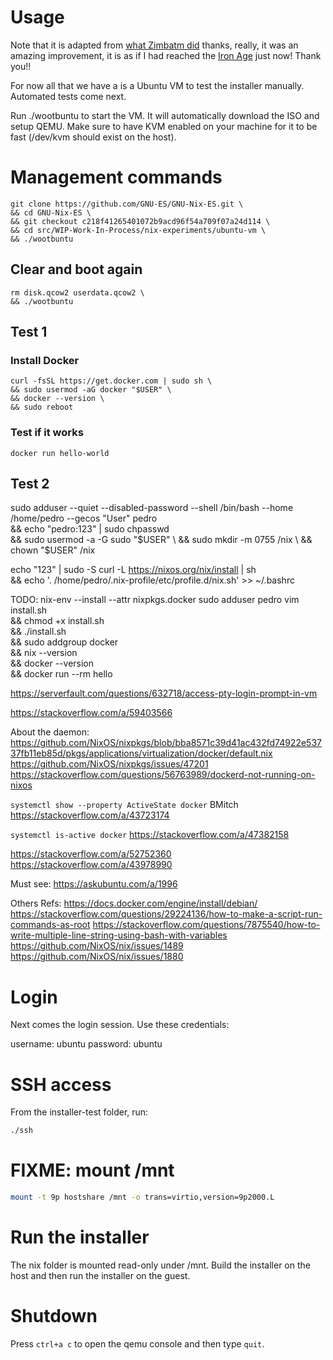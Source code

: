 

# Usage


Note that it is adapted from [what Zimbatm did](https://github.com/zimbatm/nix-experiments/tree/d5c6a2506d5f1a9b60b5c47e5829ff36007aa864/ubuntu-vm)
thanks, really, it was an amazing improvement, it is as if I had reached the [Iron Age](https://en.wikipedia.org/wiki/Iron_Age) just now! Thank you!!

For now all that we have a is a Ubuntu VM to test the installer manually.
Automated tests come next.

Run ./wootbuntu to start the VM. It will automatically download the ISO and
setup QEMU. Make sure to have KVM enabled on your machine for it to be fast
(/dev/kvm should exist on the host).

# Management commands 

```
git clone https://github.com/GNU-ES/GNU-Nix-ES.git \
&& cd GNU-Nix-ES \
&& git checkout c218f41265401072b9acd96f54a709f07a24d114 \
&& cd src/WIP-Work-In-Process/nix-experiments/ubuntu-vm \
&& ./wootbuntu 
```

## Clear and boot again
 
```
rm disk.qcow2 userdata.qcow2 \
&& ./wootbuntu 
```

## Test 1

### Install Docker
```
curl -fsSL https://get.docker.com | sudo sh \
&& sudo usermod -aG docker "$USER" \
&& docker --version \
&& sudo reboot
```

### Test if it works
```
docker run hello-world
```

## Test 2

sudo adduser --quiet --disabled-password --shell /bin/bash --home /home/pedro --gecos "User" pedro \
&& echo "pedro:123" | sudo chpasswd \
&& sudo usermod -a -G sudo "$USER" \
&& sudo mkdir -m 0755 /nix \
&& chown "$USER" /nix

echo "123" | sudo -S curl -L https://nixos.org/nix/install | sh \
&& echo '. /home/pedro/.nix-profile/etc/profile.d/nix.sh' >> ~/.bashrc


TODO:
nix-env --install --attr nixpkgs.docker
sudo adduser pedro
vim install.sh \
&& chmod +x install.sh \
&& ./install.sh \
&& sudo addgroup docker \
&& nix --version \
&& docker --version \
&& docker run --rm hello



https://serverfault.com/questions/632718/access-pty-login-prompt-in-vm

https://stackoverflow.com/a/59403566

About the daemon:
https://github.com/NixOS/nixpkgs/blob/bba8571c39d41ac432fd74922e53737fb11eb85d/pkgs/applications/virtualization/docker/default.nix
https://github.com/NixOS/nixpkgs/issues/47201
https://stackoverflow.com/questions/56763989/dockerd-not-running-on-nixos

`systemctl show --property ActiveState docker` BMitch
https://stackoverflow.com/a/43723174

`systemctl is-active docker`
https://stackoverflow.com/a/47382158

https://stackoverflow.com/a/52752360
https://stackoverflow.com/a/43978990

Must see:
https://askubuntu.com/a/1996


Others Refs:
https://docs.docker.com/engine/install/debian/
https://stackoverflow.com/questions/29224136/how-to-make-a-script-run-commands-as-root
https://stackoverflow.com/questions/7875540/how-to-write-multiple-line-string-using-bash-with-variables
https://github.com/NixOS/nix/issues/1489
https://github.com/NixOS/nix/issues/1880

# Login

Next comes the login session. Use these credentials:

username: ubuntu
password: ubuntu

# SSH access

From the installer-test folder, run:

```sh
./ssh
```

# FIXME: mount /mnt

```sh
mount -t 9p hostshare /mnt -o trans=virtio,version=9p2000.L
```

# Run the installer

The nix folder is mounted read-only under /mnt. Build the installer on the
host and then run the installer on the guest.

# Shutdown

Press `ctrl+a c` to open the qemu console and then type `quit`.

[1]: https://bugs.launchpad.net/cloud-images/+bug/1726476
